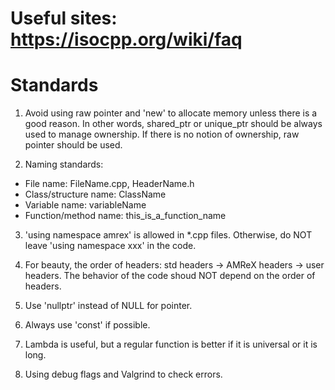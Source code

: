 # Useful sites: https://isocpp.org/wiki/faq

# Standards
1. Avoid using raw pointer and 'new' to allocate memory unless there is a good reason. 
   In other words, shared_ptr or unique_ptr should be always used to manage ownership. 
   If there is no notion of ownership, raw pointer should be used.

2. Naming standards:
 - File name: FileName.cpp, HeaderName.h
 - Class/structure name: ClassName
 - Variable name: variableName
 - Function/method name: this_is_a_function_name

3. 'using namespace amrex' is allowed in *.cpp files. Otherwise, do NOT leave 
   'using namespace xxx' in the code. 

4. For beauty, the order of headers: std headers -> AMReX headers -> user headers. 
    The behavior of the code shoud NOT depend on the order of headers.      

5. Use 'nullptr' instead of NULL for pointer. 

6. Always use 'const' if possible. 

7. Lambda is useful, but a regular function is better if it is universal or it is long. 

8. Using debug flags and Valgrind to check errors. 
